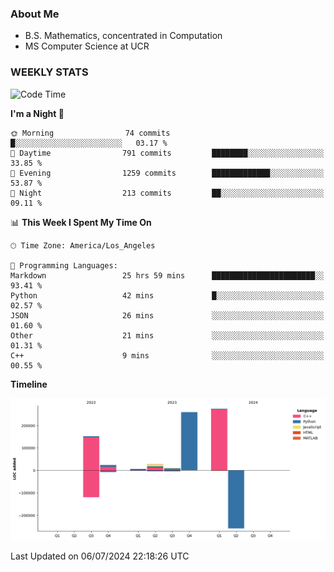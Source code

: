### About Me

- B.S. Mathematics, concentrated in Computation
- MS Computer Science at UCR


### WEEKLY STATS
<!--START_SECTION:waka-->
![Code Time](http://img.shields.io/badge/Code%20Time-246%20hrs%209%20mins-blue)

**I'm a Night 🦉** 

```text
🌞 Morning                74 commits          █░░░░░░░░░░░░░░░░░░░░░░░░   03.17 % 
🌆 Daytime                791 commits         ████████░░░░░░░░░░░░░░░░░   33.85 % 
🌃 Evening                1259 commits        █████████████░░░░░░░░░░░░   53.87 % 
🌙 Night                  213 commits         ██░░░░░░░░░░░░░░░░░░░░░░░   09.11 % 
```


📊 **This Week I Spent My Time On** 

```text
🕑︎ Time Zone: America/Los_Angeles

💬 Programming Languages: 
Markdown                 25 hrs 59 mins      ███████████████████████░░   93.41 % 
Python                   42 mins             █░░░░░░░░░░░░░░░░░░░░░░░░   02.57 % 
JSON                     26 mins             ░░░░░░░░░░░░░░░░░░░░░░░░░   01.60 % 
Other                    21 mins             ░░░░░░░░░░░░░░░░░░░░░░░░░   01.31 % 
C++                      9 mins              ░░░░░░░░░░░░░░░░░░░░░░░░░   00.55 % 
```

**Timeline**

![Lines of Code chart](https://raw.githubusercontent.com/nickocruzm/nickocruzm/main/assets/bar_graph.png)


 Last Updated on 06/07/2024 22:18:26 UTC
<!--END_SECTION:waka-->
